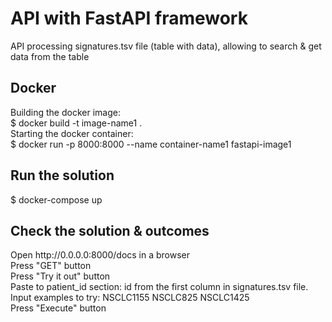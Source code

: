 # API with FastAPI framework
API processing signatures.tsv file (table with data), allowing to search & get data from the table<br>

<h2>Docker</h2>
Building the docker image:<br>
$ docker build -t image-name1 .<br>
Starting the docker container:<br>
$ docker run -p 8000:8000 --name container-name1 fastapi-image1<br> 

<h2>Run the solution</h2>
$ docker-compose up<br>

<h2>Check the solution & outcomes</h2>
Open http://0.0.0.0:8000/docs in a browser<br>
Press "GET" button<br>
Press "Try it out" button<br>
Paste to patient_id section: id from the first column in signatures.tsv file. Input examples to try: NSCLC1155 NSCLC825 NSCLC1425<br>
Press "Execute" button<br>

